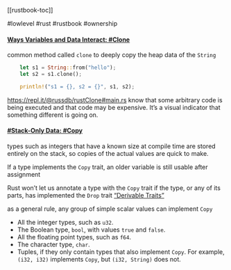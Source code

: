 [[rustbook-toc]]

#lowlevel #rust #rustbook #ownership

#### [Ways Variables and Data Interact: #Clone](https://doc.rust-lang.org/book/ch04-01-what-is-ownership.html#ways-variables-and-data-interact-clone)

common method called `clone` to deeply copy the heap data of the `String`

```rust
    let s1 = String::from("hello");
    let s2 = s1.clone();

    println!("s1 = {}, s2 = {}", s1, s2);
```
https://repl.it/@russdb/rustClone#main.rs
know that some arbitrary code is being executed and that code may be expensive. It’s a visual indicator that something different is going on.

#### [#Stack-Only Data: #Copy](https://doc.rust-lang.org/book/ch04-01-what-is-ownership.html#stack-only-data-copy)

types such as integers that have a known size at compile time are stored entirely on the stack, so copies of the actual values are quick to make.

If a type implements the `Copy` trait, an older variable is still usable after assignment

Rust won’t let us annotate a type with the `Copy` trait if the type, or any of its parts, has implemented the `Drop` trait
[“Derivable Traits”](https://doc.rust-lang.org/book/appendix-03-derivable-traits.html)

as a general rule, any group of simple scalar values can implement `Copy`

-   All the integer types, such as `u32`.
-   The Boolean type, `bool`, with values `true` and `false`.
-   All the floating point types, such as `f64`.
-   The character type, `char`.
-   Tuples, if they only contain types that also implement `Copy`. For example, `(i32, i32)` implements `Copy`, but `(i32, String)` does not.
